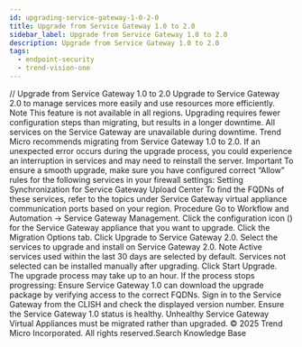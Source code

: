 ```yaml
---
id: upgrading-service-gateway-1-0-2-0
title: Upgrade from Service Gateway 1.0 to 2.0
sidebar_label: Upgrade from Service Gateway 1.0 to 2.0
description: Upgrade from Service Gateway 1.0 to 2.0
tags:
  - endpoint-security
  - trend-vision-one
---
```


/*<![CDATA[*/ $('#title').html($('meta[name=map-description]').attr('content')); /*]]>*/ Upgrade from Service Gateway 1.0 to 2.0 Upgrade to Service Gateway 2.0 to manage services more easily and use resources more efficiently. Note This feature is not available in all regions. Upgrading requires fewer configuration steps than migrating, but results in a longer downtime. All services on the Service Gateway are unavailable during downtime. Trend Micro recommends migrating from Service Gateway 1.0 to 2.0. If an unexpected error occurs during the upgrade process, you could experience an interruption in services and may need to reinstall the server. Important To ensure a smooth upgrade, make sure you have configured correct “Allow” rules for the following services in your firewall settings: Setting Synchronization for Service Gateway Upload Center To find the FQDNs of these services, refer to the topics under Service Gateway virtual appliance communication ports based on your region. Procedure Go to Workflow and Automation → Service Gateway Management. Click the configuration icon () for the Service Gateway appliance that you want to upgrade. Click the Migration Options tab. Click Upgrade to Service Gateway 2.0. Select the services to upgrade and install on Service Gateway 2.0. Note Active services used within the last 30 days are selected by default. Services not selected can be installed manually after upgrading. Click Start Upgrade. The upgrade process may take up to an hour. If the process stops progressing: Ensure Service Gateway 1.0 can download the upgrade package by verifying access to the correct FQDNs. Sign in to the Service Gateway from the CLISH and check the displayed version number. Ensure the Service Gateway 1.0 status is healthy. Unhealthy Service Gateway Virtual Appliances must be migrated rather than upgraded. © 2025 Trend Micro Incorporated. All rights reserved.Search Knowledge Base
